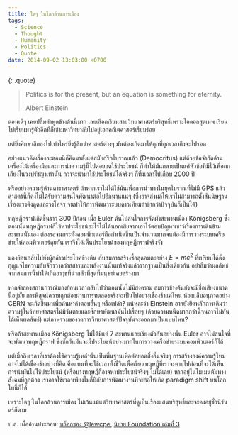 ```yaml
---
title: ใดๆ ในโลกล้วนการเมือง
tags:
  - Science
  - Thought
  - Humanity
  - Politics
  - Quote
date: 2014-09-02 13:03:00 +0700
---
```


{: .quote}
> Politics is for the present, but an equation is something for eternity.
>
> Albert Einstein

ตอนเด็ๆ เคยปลื้มคำพูดข้างต้นนี้มาก เลยเลือกเรียนสายวิทยาศาสตร์บริสุทธิ์เพราะไอดอลสุดเมพ เรียนไปเรียนมารู้ตัวอีกทีก็เข้ามหาวิทยาลัยไปอยู่เอกคณิตศาสตร์เรียบร้อย

แต่ยิ่งศึกษาลึกลงไปเท่าไหร่ยิ่งรู้สึกว่าศาสตร์ต่างๆ มันต้องเกิดมาให้ถูกที่ถูกเวลาถึงจะไปรอด

อย่างแนวคิดเรื่องอะตอมนี่ก็คิดมาตั้งแต่สมัยกรีกโบราณแล้ว (Democritus) แต่ด้วยข้อจำกัดด้านเครื่องไม้เครื่องมือและการนำความรู้นี้ไปต่อยอดใช้ประโยชน์ ก็ทำให้มันกลายเป็นแค่หัวข้อที่มีไว้เพื่อถกเถียงในวงปรัชญาเท่านั้น กว่าจะนำมาใช้ประโยชน์ได้จริงๆ ก็ทิ้งเวลาไปเกือบ 2000 ปี

หรืออย่างความรู้ด้านดาราศาสตร์ ถ้าหากเราไม่ได้ใช้มันเพื่อการนำทางในยุคโบราณที่ไม่มี GPS แล้ว ศาสตร์นี้ก็คงไม่ได้รับความสนใจพัฒนาต่อไปอีกนานแน่ๆ (ซึ่งอาจส่งผลให้เราไม่สามารถตั้งสันนิษฐานเรื่องแรงดึงดูดและวงโคจร จนทำให้การพัฒนาระบบดาวเทียมล่าช้ากว่าปัจจุบันก็เป็นได้)

ทฤษฎีกราฟเกิดขึ้นราว 300 ปีก่อน เมื่อ Euler ดันไปสนใจการจัดผังสะพานเมือง Königsberg ซึ่งตอนนั้นทฤษฎีกราฟก็ใช้หาประโยชน์อะไรไม่ได้นอกเสียจากเอาไว้ตอบปัญหาเชาว์เรื่องการเดินข้ามสะพานนั่นเอง ต้องรอจนกระทั่งคอมพิวเตอร์ถือกำเนิดขึ้นเป็นจำนวนมากจนต้องมีการวางระบบเครือข่ายให้คอมพิวเตอร์คุยกัน เราจึงได้เห็นประโยชน์ของทฤษฎีกราฟจริงจัง

มองย้อนกลับไปยังผู้กล่าวประโยคข้างต้น กับสมการสร้างชื่อสุดอมตะอย่าง $E=mc^2$ ที่เปรียบได้ดั่งกุญแจไขความลับจักรวาลว่าสสารและพลังงานนั้นแท้จริงแล้วรากฐานเป็นสิ่งเดียวกัน อย่าลืมว่าผลลัพธ์จากสมการนี้ทำให้เกิดอาวุธที่น่ากลัวที่สุดที่มนุษย์เคยสร้างมา

หากจำลองสถานการณ์มองย้อนเวลากลับไปว่าตอนนั้นไม่มีสงคราม สมการข้างต้นยังจะมีชื่อเสียงขนาดนี้อยู่มั้ย การพิสูจน์ความถูกต้องผ่านการทดลองจริงจะเป็นไปอย่างเชื่องช้าแค่ไหน ห้องแล็บอนุภาคอย่าง CERN จะเกิดขึ้นมาเพื่อค้นหาคำตอบอื่นๆ หรือเปล่า? แน่หละว่า Einstein อาจยังยึดหลักการเดิมว่าความรู้ในวิทยาศาสตร์ไม่มีวันตายและศึกษาพัฒนามันไปเรื่อยๆ (ด้วยความหนืดมากกว่านี้จนอาจไม่ทันได้เห็นผลลัพธ์) แต่ภาพรวมของวงการวิทยาศาสตร์ปัจจุบันจะออกมาเป็นแบบไหน?

หรือถ้าสะพานเมือง Königsberg ไม่ได้มีแค่ 7 สะพานและเรียงตัวกันอย่างนั้น Euler อาจไม่สนใจที่จะพัฒนาทฤษฎีกราฟ ซึ่งซักวันมันจะมีประโยชน์อย่างมากในการวางเครือข่ายระบบคอมพิวเตอร์ก็ได้

แต่เมื่อถึงเวลาที่เราต้องใช้ความรู้เหล่านั้นเป็นพื้นฐานเพื่อต่อยอดสิ่งอื่นจริงๆ การสร้างองค์ความรู้ใหม่อาจไม่ได้เชื่องช้าอย่างที่คิด คือแทนที่จะใช้เวลาทั้งชีวิตเพื่อเขียนทฤษฎีที่เราจะตายไปก่อนที่จะได้เห็นการนำมันไปใช้ประโยชน์ (หรือบางทฤษฎีก็อาจหาประโยชน์จริงๆ ไม่ได้เลย) หากอยู่ในโมเมนตัมทางสังคมที่ถูกต้อง เราอาจใช้เวลาเพียงไม่กี่ปีกับการพัฒนางานที่จะก่อให้เกิด paradigm shift บนโลกใบนี้ก็ได้

เพราะใดๆ ในโลกล้วนการเมือง ไม่เว้นแม้แต่วิทยาศาสตร์ที่ดูเป็นเรื่องแสนบริสุทธิ์และจะคงอยู่ชั่วนิรันดร์ก็ตาม

ป.ล. เผื่ออ่านประกอบ: [บล็อกของ @lewcpe][lewcpe blog engineer], [นิยาย Foundation เล่มที่ 3][second foundation]


[lewcpe blog engineer]: //lewcpe.com/blog/archives/513/
[second foundation]: //en.wikipedia.org/wiki/Second_Foundation
